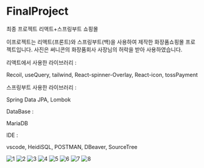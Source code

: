# FinalProject
최종 프로젝트 리액트+스프링부트 쇼핑몰

이프로젝트는 리액트(프론트)와 스프링부트(백)을 사용하여 제작한 화장품쇼핑몰 프로젝트입니다.
사진은 써니콘의 화장품회사 사장님의 허락을 받아 사용하였습니다.

리액트에서 사용한 라이브러리 : 

Recoil, useQuery, tailwind, React-spinner-Overlay, React-icon, tossPayment

스프링부트 사용한 라이브러리 : 

Spring Data JPA, Lombok

DataBase : 

MariaDB

IDE : 

vscode, HeidiSQL, POSTMAN, DBeaver, SourceTree

![1](https://github.com/yeunlee1/FinalProject/assets/151593456/5bc43473-74d4-467d-8e61-2004d8223848)
![2](https://github.com/yeunlee1/FinalProject/assets/151593456/bed93c64-df3c-410c-aca2-0d0e2f63543d)
![3](https://github.com/yeunlee1/FinalProject/assets/151593456/e2858bd1-f23a-4e8d-84b6-aef3d5941974)
![4](https://github.com/yeunlee1/FinalProject/assets/151593456/89c56940-0b91-4aa4-b361-7e4f0c847b29)
![5](https://github.com/yeunlee1/FinalProject/assets/151593456/37f18816-4bf0-4932-bcf1-f07304eaf79c)
![6](https://github.com/yeunlee1/FinalProject/assets/151593456/a0fef3c3-1d23-45b0-bcc1-93237205f691)
![7](https://github.com/yeunlee1/FinalProject/assets/151593456/a2ba41da-abe4-45a3-9913-f445389ec800)
![8](https://github.com/yeunlee1/FinalProject/assets/151593456/aefa59fe-050b-49e2-894b-915a2f908e06)





